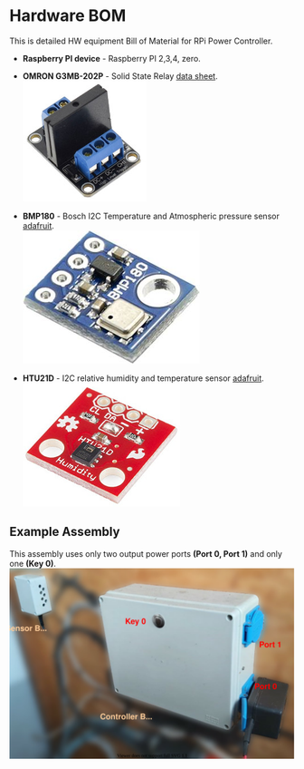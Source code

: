 # Hardware BOM
This is detailed HW equipment Bill of Material for RPi Power Controller.
* __Raspberry PI device__ - Raspberry PI 2,3,4, zero.
* __OMRON G3MB-202P__ - Solid State Relay [data sheet](https://www.openhacks.com/uploadsproductos/g3mb-ssr-datasheet.pdf).  
  ![OMRON-G3MB-202P](hardware-OMRON-G3MB-202P.jpg)
  
* __BMP180__ - Bosch I2C Temperature and Atmospheric pressure sensor [adafruit](https://www.adafruit.com/product/1603).  
  ![BMP180](hardware-BMP180.jpeg)
* __HTU21D__ - I2C relative humidity and temperature sensor [adafruit](https://www.adafruit.com/product/1899).  
  ![HTU21D](hardware-HTU21D.jpg)
  
## Example Assembly
This assembly uses only two output power ports __(Port 0, Port 1)__ and only one __(Key 0)__.  
![hw01](hardware-image-01.svg)